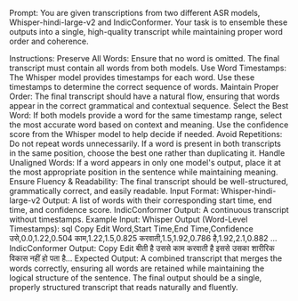 Prompt:
You are given transcriptions from two different ASR models, Whisper-hindi-large-v2 and IndicConformer. Your task is to ensemble these outputs into a single, high-quality transcript while maintaining proper word order and coherence.

Instructions:
Preserve All Words: Ensure that no word is omitted. The final transcript must contain all words from both models.
Use Word Timestamps: The Whisper model provides timestamps for each word. Use these timestamps to determine the correct sequence of words.
Maintain Proper Order: The final transcript should have a natural flow, ensuring that words appear in the correct grammatical and contextual sequence.
Select the Best Word: If both models provide a word for the same timestamp range, select the most accurate word based on context and meaning. Use the confidence score from the Whisper model to help decide if needed.
Avoid Repetitions: Do not repeat words unnecessarily. If a word is present in both transcripts in the same position, choose the best one rather than duplicating it.
Handle Unaligned Words: If a word appears in only one model's output, place it at the most appropriate position in the sentence while maintaining meaning.
Ensure Fluency & Readability: The final transcript should be well-structured, grammatically correct, and easily readable.
Input Format:
Whisper-hindi-large-v2 Output: A list of words with their corresponding start time, end time, and confidence score.
IndicConformer Output: A continuous transcript without timestamps.
Example Input:
Whisper Output (Word-Level Timestamps):
sql
Copy
Edit
Word,Start Time,End Time,Confidence
उसे,0.0,1.22,0.504
काम,1.22,1.5,0.825
करवाती,1.5,1.92,0.786
है,1.92,2.1,0.882
...
IndicConformer Output:
Copy
Edit
बीती है उससे काम करवाती है इससे उसका शारीरिक विकास नहीं हो पता है...
Expected Output:
A combined transcript that merges the words correctly, ensuring all words are retained while maintaining the logical structure of the sentence. The final output should be a single, properly structured transcript that reads naturally and fluently.

